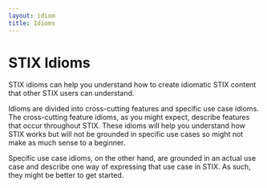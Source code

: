 ```yaml
---
layout: idiom
title: Idioms
---
```


# STIX Idioms

STIX idioms can help you understand how to create idiomatic STIX content that other STIX users can understand.

Idioms are divided into cross-cutting features and specific use case idioms. The cross-cutting feature idioms, as you might expect, describe features that occur throughout STIX. These idioms will help you understand how STIX works but will not be grounded in specific use cases so might not make as much sense to a beginner.

Specific use case idioms, on the other hand, are grounded in an actual use case and describe one way of expressing that use case in STIX. As such, they might be better to get started.
